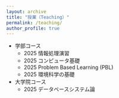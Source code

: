 ```yaml
---
layout: archive
title: "授業（Teaching）"
permalink: /teaching/
author_profile: true
---
```


* 学部コース
  * 2025 情報処理演習
  * 2025 コンピュータ基礎
  * 2025 Problem Based Learning (PBL)
  * 2025 環境科学の基礎
* 大学院コース
  * 2025 データベースシステム論
